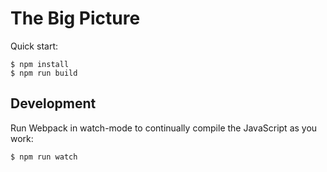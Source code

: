 # The Big Picture

Quick start:

```
$ npm install
$ npm run build
````

## Development

Run Webpack in watch-mode to continually compile the JavaScript as you work:

```
$ npm run watch
```
